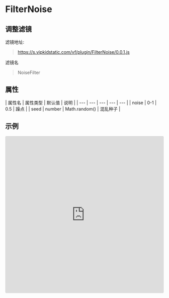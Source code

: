 # FilterNoise

## 调整滤镜
滤镜地址:
> https://s.vipkidstatic.com/vf/plugin/FilterNoise/0.0.1.js

滤镜名
> NoiseFilter 

## 属性

| 属性名 | 属性类型 | 默认值 | 说明 |
| --- | --- | --- | --- | --- |
| noise | 0-1 | 0.5 | 躁点 |
| seed | number | Math.random() | 混乱种子 |


## 示例

<iframe
     src="https://codesandbox.io/embed/noisefilter-29b5w?fontsize=14&hidenavigation=1&theme=dark"
     style="width:100%; height:500px; border:0; border-radius: 4px; overflow:hidden;"
     title="noisefilter"
     allow="accelerometer; ambient-light-sensor; camera; encrypted-media; geolocation; gyroscope; hid; microphone; midi; payment; usb; vr"
     sandbox="allow-forms allow-modals allow-popups allow-presentation allow-same-origin allow-scripts"
   ></iframe>